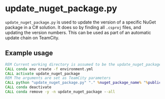# update_nuget_package.py

`update_nuget_package.py` is used to update the version of a specific NuGet package in a
C\# solution. It does so by finding all `.csproj` files, and updating the version numbers.
This can be used as part of an automatic update chain on TeamCity.

## Example usage

```cmd
REM Current working directory is assumed to be the update_nuget_package directory.
CALL conda env create -f environment.yml
CALL activate update_nuget_package
REM The arguments are set as TeamCity parameters
CALL python "update_nuget_package.py" "." %nuget_package_name% "%public_nuget_version%"
CALL conda deactivate
CALL conda remove -y -n update_nuget_package --all
```